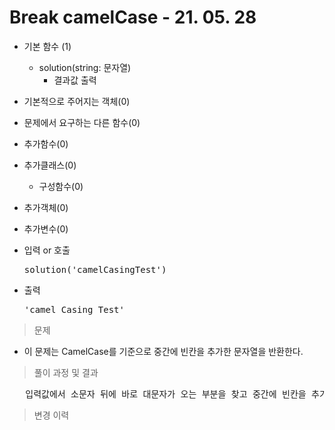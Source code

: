 # Break camelCase - 21. 05. 28

- 기본 함수 (1)
  - solution(string: 문자열)
    - 결과값 출력
- 기본적으로 주어지는 객체(0)
- 문제에서 요구하는 다른 함수(0)
- 추가함수(0)
- 추가클래스(0)
  - 구성함수(0)
- 추가객체(0)
- 추가변수(0)

- 입력 or 호출
  <pre>solution('camelCasingTest')</pre>
 
- 출력
  <pre>'camel Casing Test'</pre>

> 문제
  - 이 문제는 CamelCase를 기준으로 중간에 빈칸을 추가한 문자열을 반환한다.

> 풀이 과정 및 결과
<pre>
   입력값에서 소문자 뒤에 바로 대문자가 오는 부분을 찾고 중간에 빈칸을 추가한다.
</pre>

>변경 이력
<pre>
</pre>